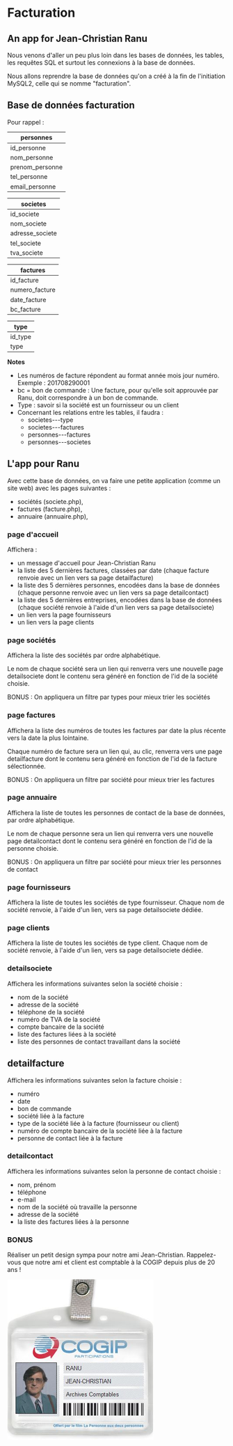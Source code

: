# Facturation
## An app for Jean-Christian Ranu

Nous venons d'aller un peu plus loin dans les bases de données, les tables, les requêtes SQL et surtout les connexions à la base de données.

Nous allons reprendre la base de données qu'on a créé à la fin de l'initiation MySQL2, celle qui se nomme "facturation".

## Base de données facturation
Pour rappel :

| personnes      |
| ------------- |
| id_personne     |
| nom_personne       |
| prenom_personne |
| tel_personne |
| email_personne |

| societes      |
| ------------- |
|  id_societe |
| nom_societe |
| adresse_societe |
| tel_societe |
| tva_societe  |

| factures |
| ------------- |
| id_facture |
| numero_facture |
| date_facture |
| bc_facture |

| type |
| ------------- |
| id_type |
| type |

**Notes**

- Les numéros de facture répondent au format année mois jour numéro. Exemple : 201708290001
- bc = bon de commande : Une facture, pour qu'elle soit approuvée par Ranu, doit correspondre à un bon de commande.
- Type : savoir si la société est un fournisseur ou un client
- Concernant les relations entre les tables, il faudra :
  - societes---type
  - societes---factures
  - personnes---factures
  - personnes---societes

## L'app pour Ranu

Avec cette base de données, on va faire une petite application (comme un site web) avec les pages suivantes :
- sociétés (societe.php),
- factures (facture.php),
- annuaire (annuaire.php),

### page d'accueil
Affichera :
- un message d'accueil pour Jean-Christian Ranu
- la liste des 5 dernières factures, classées par date (chaque facture renvoie avec un lien vers sa page detailfacture)
- la liste des 5 dernières personnes, encodées dans la base de données (chaque personne renvoie avec un lien vers sa page detailcontact)
- la liste des 5 dernières entreprises, encodées dans la base de données (chaque société renvoie à l'aide d'un lien vers sa page detailsociete)
- un lien vers la page fournisseurs
- un lien vers la page clients

### page sociétés
Affichera la liste des sociétés par ordre alphabétique.

Le nom de chaque société sera un lien qui renverra vers une nouvelle page detailsociete dont le contenu sera généré en fonction de l'id de la société choisie.

BONUS : On appliquera un filtre par types pour mieux trier les sociétés

### page factures
Affichera la liste des numéros de toutes les factures par date la plus récente vers la date la plus lointaine.

Chaque numéro de facture sera un lien qui, au clic, renverra vers une page detailfacture dont le contenu sera généré en fonction de l'id de la facture sélectionnée.

BONUS : On appliquera un filtre par société pour mieux trier les factures

### page annuaire
Affichera la liste de toutes les personnes de contact de la base de données, par ordre alphabétique.

Le nom de chaque personne sera un lien qui renverra vers une nouvelle page detailcontact dont le contenu sera généré en fonction de l'id de la personne choisie.

BONUS : On appliquera un filtre par société pour mieux trier les personnes de contact

### page fournisseurs
Affichera la liste de toutes les sociétés de type fournisseur. Chaque nom de société renvoie, à l'aide d'un lien, vers sa page detailsociete dédiée.

### page clients
Affichera la liste de toutes les sociétés de type client. Chaque nom de société renvoie, à l'aide d'un lien, vers sa page detailsociete dédiée.

### detailsociete
Affichera les informations suivantes selon la société choisie :
- nom de la société
- adresse de la société
- téléphone de la société
- numéro de TVA de la société
- compte bancaire de la société
- liste des factures liées à la société
- liste des personnes de contact travaillant dans la société

## detailfacture
Affichera les informations suivantes selon la facture choisie :
- numéro
- date
- bon de commande
- société liée à la facture
- type de la société liée à la facture (fournisseur ou client)
- numéro de compte bancaire de la société liée à la facture
- personne de contact liée à la facture

### detailcontact
Affichera les informations suivantes selon la personne de contact choisie :
- nom, prénom
- téléphone
- e-mail
- nom de la société où travaille la personne
- adresse de la société
- la liste des factures liées à la personne

### BONUS
Réaliser un petit design sympa pour notre ami Jean-Christian. Rappelez-vous que notre ami et client est comptable à la COGIP depuis plus de 20 ans !

![Jean-Christian Ranu de la COGIP](cogip_badge.jpg)
